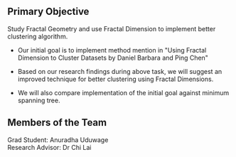 ## Primary Objective ##

Study Fractal Geometry and use Fractal Dimension to implement better clustering algorithm.

  * Our initial goal is to implement method mention in "Using Fractal Dimension to Cluster Datasets by Daniel Barbara and Ping Chen"

  * Based on our research findings during above task, we will suggest an improved technique for better clustering using Fractal Dimensions.

  * We will also compare implementation of the initial goal against minimum spanning tree.

## Members of the Team ##

Grad Student: Anuradha Uduwage <br>
Research Advisor: Dr Chi Lai